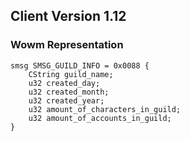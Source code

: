 ## Client Version 1.12

### Wowm Representation
```rust,ignore
smsg SMSG_GUILD_INFO = 0x0088 {
    CString guild_name;    
    u32 created_day;    
    u32 created_month;    
    u32 created_year;    
    u32 amount_of_characters_in_guild;    
    u32 amount_of_accounts_in_guild;    
}

```
